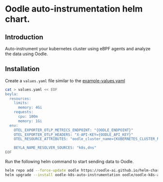# Oodle auto-instrumentation helm chart.

## Introduction
Auto-instrument your kubernetes cluster using eBPF agents and
analyze the data using Oodle.

## Installation
Create a `values.yaml` file similar to the [example-values.yaml](./example-values.yaml)

```bash
cat > values.yaml << EOF
beyla:
  resources:
    limits:
      memory: 4Gi
    requests:
      cpu: 100m
      memory: 1Gi
  env:
    OTEL_EXPORTER_OTLP_METRICS_ENDPOINT: "{OODLE_ENDPOINT}"
    OTEL_EXPORTER_OTLP_HEADERS: "X-API-KEY={OODLE_API_KEY}"
    OTEL_RESOURCE_ATTRIBUTES: "oodle_cluster_name={KUBERNETES_CLUSTER_NAME}"

    BEYLA_NAME_RESOLVER_SOURCES: "k8s,dns"
EOF
```

Run the following helm command to start sending data to Oodle.
```bash
helm repo add --force-update oodle https://oodle-ai.github.io/helm-charts;
helm upgrade --install oodle-k8s-auto-instrumentation oodle/oodle-k8s-auto-instrumentation --values values.yaml --namespace oodle-instrumentation --create-namespace
```

